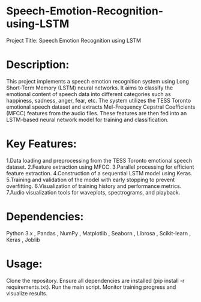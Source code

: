 # Speech-Emotion-Recognition-using-LSTM
Project Title: Speech Emotion Recognition using LSTM
# Description:
This project implements a speech emotion recognition system using Long Short-Term Memory (LSTM) neural networks. It aims to classify the emotional content of speech data into different categories such as happiness, sadness, anger, fear, etc. The system utilizes the TESS Toronto emotional speech dataset and extracts Mel-Frequency Cepstral Coefficients (MFCC) features from the audio files. These features are then fed into an LSTM-based neural network model for training and classification.
# Key Features:
1.Data loading and preprocessing from the TESS Toronto emotional speech dataset.
2.Feature extraction using MFCC.
3.Parallel processing for efficient feature extraction.
4.Construction of a sequential LSTM model using Keras.
5.Training and validation of the model with early stopping to prevent overfitting.
6.Visualization of training history and performance metrics.
7.Audio visualization tools for waveplots, spectrograms, and playback.
# Dependencies:
Python 3.x ,
Pandas ,
NumPy ,
Matplotlib ,
Seaborn ,
Librosa ,
Scikit-learn ,
Keras ,
Joblib
# Usage:
Clone the repository.
Ensure all dependencies are installed (pip install -r requirements.txt).
Run the main script.
Monitor training progress and visualize results.

